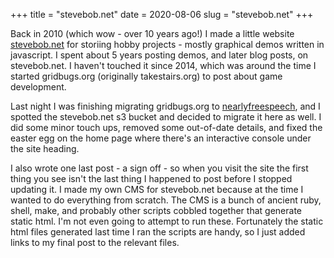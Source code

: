+++
title = "stevebob.net"
date = 2020-08-06
slug = "stevebob.net"
+++

Back in 2010 (which wow - over 10 years ago!) I made a little website
[stevebob.net](https://stevebob.net) for storiing hobby projects - mostly
graphical demos written in javascript. I spent about 5 years posting demos,
and later blog posts, on stevebob.net. I haven't touched it since 2014,
which was around the time I started gridbugs.org (originally takestairs.org)
to post about game development.

Last night I was finishing migrating gridbugs.org to
[nearlyfreespeech](https://www.nearlyfreespeech.net/),
and I spotted the stevebob.net s3 bucket and decided to migrate it here as well.
I did some minor touch ups, removed some out-of-date details, and fixed
the easter egg on the home page where there's an interactive console
under the site heading.

I also wrote one last post - a sign off - so when you visit the site the first
thing you see isn't the last thing I happened to post before I stopped updating it.
I made my own CMS for stevebob.net because at the time I wanted to do everything
from scratch. The CMS is a bunch of ancient ruby, shell, make, and probably other
scripts cobbled together that generate static html. I'm not even going to attempt to run these.
Fortunately the static html files generated last time I ran the scripts are handy,
so I just added links to my final post to the relevant files.
